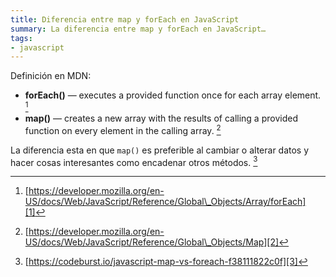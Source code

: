 ```yaml
---
title: Diferencia entre map y forEach en JavaScript
summary: La diferencia entre map y forEach en JavaScript…
tags:
- javascript
---
```


Definición en MDN:
- **forEach()** — executes a provided function once for each array element. [^1]
- **map()** — creates a new array with the results of calling a provided function on every element in the calling array. [^2]

La diferencia esta en que `map()` es preferible al cambiar o alterar datos y  hacer cosas interesantes como encadenar otros métodos. [^3]

[^1]:	[https://developer.mozilla.org/en-US/docs/Web/JavaScript/Reference/Global\_Objects/Array/forEach][1]

[^2]:	[https://developer.mozilla.org/en-US/docs/Web/JavaScript/Reference/Global\_Objects/Map][2]

[^3]:	[https://codeburst.io/javascript-map-vs-foreach-f38111822c0f][3]

[1]:	https://developer.mozilla.org/en-US/docs/Web/JavaScript/Reference/Global_Objects/Array/forEach
[2]:	https://developer.mozilla.org/en-US/docs/Web/JavaScript/Reference/Global_Objects/Map
[3]:	https://codeburst.io/javascript-map-vs-foreach-f38111822c0f